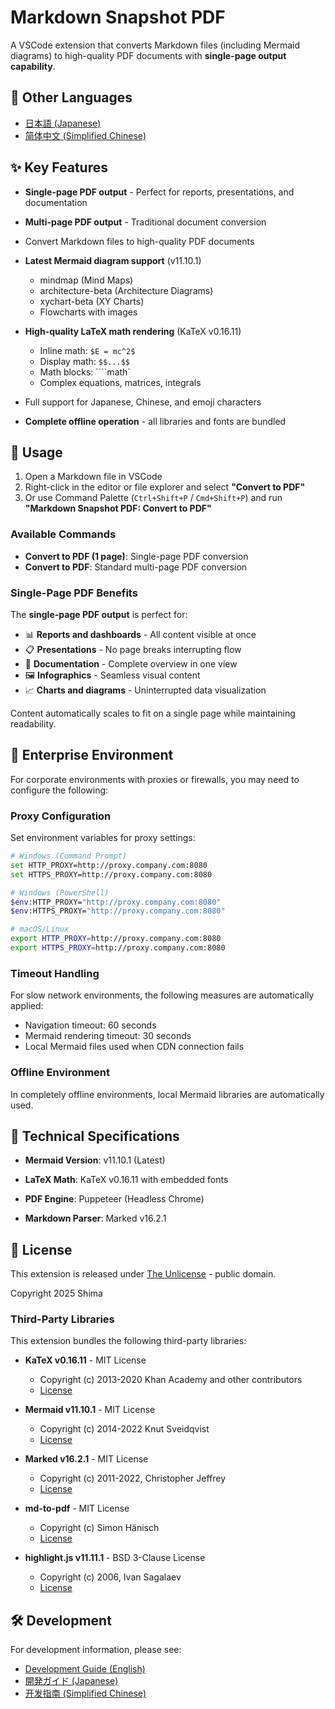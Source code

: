 # Markdown Snapshot PDF

A VSCode extension that converts Markdown files (including Mermaid diagrams) to high-quality PDF documents with **single-page output capability**.

## 📖 Other Languages

- [日本語 (Japanese)](README_JA.md)
- [简体中文 (Simplified Chinese)](README_CN.md)

## ✨ Key Features

- **Single-page PDF output** - Perfect for reports, presentations, and documentation
- **Multi-page PDF output** - Traditional document conversion
- Convert Markdown files to high-quality PDF documents
- **Latest Mermaid diagram support** (v11.10.1)
  - mindmap (Mind Maps)
  - architecture-beta (Architecture Diagrams)
  - xychart-beta (XY Charts)
  - Flowcharts with images
- **High-quality LaTeX math rendering** (KaTeX v0.16.11)
  - Inline math: `$E = mc^2$`
  - Display math: `$$...$$`
  - Math blocks: ````math`
  - Complex equations, matrices, integrals

- Full support for Japanese, Chinese, and emoji characters
- **Complete offline operation** - all libraries and fonts are bundled

## 🚀 Usage

1. Open a Markdown file in VSCode
2. Right-click in the editor or file explorer and select **"Convert to PDF"**
3. Or use Command Palette (`Ctrl+Shift+P` / `Cmd+Shift+P`) and run **"Markdown Snapshot PDF: Convert to PDF"**

### Available Commands

- **Convert to PDF (1 page)**: Single-page PDF conversion
- **Convert to PDF**: Standard multi-page PDF conversion

### Single-Page PDF Benefits

The **single-page PDF output** is perfect for:
- 📊 **Reports and dashboards** - All content visible at once
- 📋 **Presentations** - No page breaks interrupting flow
- 📄 **Documentation** - Complete overview in one view
- 🖼️ **Infographics** - Seamless visual content
- 📈 **Charts and diagrams** - Uninterrupted data visualization

Content automatically scales to fit on a single page while maintaining readability.

## 🏢 Enterprise Environment

For corporate environments with proxies or firewalls, you may need to configure the following:

### Proxy Configuration

Set environment variables for proxy settings:

```bash
# Windows (Command Prompt)
set HTTP_PROXY=http://proxy.company.com:8080
set HTTPS_PROXY=http://proxy.company.com:8080

# Windows (PowerShell)
$env:HTTP_PROXY="http://proxy.company.com:8080"
$env:HTTPS_PROXY="http://proxy.company.com:8080"

# macOS/Linux
export HTTP_PROXY=http://proxy.company.com:8080
export HTTPS_PROXY=http://proxy.company.com:8080
```

### Timeout Handling

For slow network environments, the following measures are automatically applied:

- Navigation timeout: 60 seconds
- Mermaid rendering timeout: 30 seconds
- Local Mermaid files used when CDN connection fails

### Offline Environment

In completely offline environments, local Mermaid libraries are automatically used.

## 🔧 Technical Specifications

- **Mermaid Version**: v11.10.1 (Latest)
- **LaTeX Math**: KaTeX v0.16.11 with embedded fonts

- **PDF Engine**: Puppeteer (Headless Chrome)
- **Markdown Parser**: Marked v16.2.1

## 📄 License

This extension is released under [The Unlicense](https://unlicense.org/) - public domain.

Copyright 2025 Shima

### Third-Party Libraries

This extension bundles the following third-party libraries:

- **KaTeX v0.16.11** - MIT License
  - Copyright (c) 2013-2020 Khan Academy and other contributors
  - [License](https://github.com/KaTeX/KaTeX/blob/main/LICENSE)

- **Mermaid v11.10.1** - MIT License  
  - Copyright (c) 2014-2022 Knut Sveidqvist
  - [License](https://github.com/mermaid-js/mermaid/blob/develop/LICENSE)

- **Marked v16.2.1** - MIT License
  - Copyright (c) 2011-2022, Christopher Jeffrey
  - [License](https://github.com/markedjs/marked/blob/master/LICENSE.md)

- **md-to-pdf** - MIT License
  - Copyright (c) Simon Hänisch
  - [License](https://github.com/simonhaenisch/md-to-pdf)

- **highlight.js v11.11.1** - BSD 3-Clause License
  - Copyright (c) 2006, Ivan Sagalaev
  - [License](https://github.com/highlightjs/highlight.js/blob/main/LICENSE)

## 🛠️ Development

For development information, please see:
- [Development Guide (English)](DEVELOPMENT.md)
- [開発ガイド (Japanese)](DEVELOPMENT_JA.md)
- [开发指南 (Simplified Chinese)](DEVELOPMENT_CN.md)
